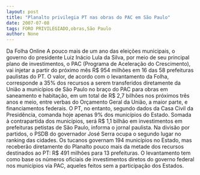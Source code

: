 ```yaml
---
layout: post
title: "Planalto privilegia PT nas obras do PAC em São Paulo"
date: 2007-07-08
tags: FORO PRIVILEGIADO,obras,São Paulo
author: None
---
```

Da Folha Online
A pouco mais de um ano das elei&ccedil;&otilde;es municipais, o governo do presidente Luiz In&aacute;cio Lula da Silva, por meio de seu principal plano de investimentos, o PAC (Programa de Acelera&ccedil;&atilde;o do Crescimento), vai injetar a partir do pr&oacute;ximo m&ecirc;s R$ 954 milh&otilde;es em 16 das 58 prefeituras paulistas do PT. 
O valor, de acordo com o levantamento da Folha, corresponde a 35% dos recursos a serem transferidos diretamente da Uni&atilde;o a munic&iacute;pios de S&atilde;o Paulo no bra&ccedil;o do PAC para obras em saneamento e habita&ccedil;&atilde;o, em um total de R$ 2,7 bilh&otilde;es nos pr&oacute;ximos tr&ecirc;s anos e meio, entre verbas do Or&ccedil;amento Geral da Uni&atilde;o, a maior parte, e financiamentos federais. 
O PT, no entanto, segundo dados da Casa Civil da Presid&ecirc;ncia, comanda hoje apenas 9% dos munic&iacute;pios do Estado. Somada &agrave; contrapartida dos munic&iacute;pios, ser&aacute; R$ 1,1 bilh&atilde;o em investimentos em prefeituras petistas de S&atilde;o Paulo, informa o jornal paulista. 
Na divis&atilde;o por partidos, o PSDB do governador Jos&eacute; Serra ocupa o segundo lugar no ranking das cidades. Os tucanos governam 194 munic&iacute;pios no Estado, mas receber&atilde;o diretamente do Planalto pouco mais da metade dos recursos destinados ao PT: R$ 491 milh&otilde;es para 13 prefeituras. O levantamento tem como base os n&uacute;meros oficiais de investimentos diretos do governo federal nos munic&iacute;pios via PAC, aqueles feitos sem a participa&ccedil;&atilde;o dos Estados.  